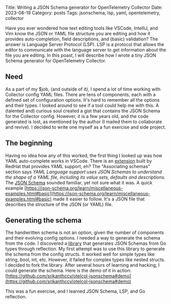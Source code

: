 Title: Writing a JSON Schema generator for OpenTelemetry Collector
Date: 2023-08-19
Category: posts
Tags: jsonschema, lsp, yaml, opentelemetry, collector

Have you ever wondered how text editing tools like VSCode, IntelliJ, and Vim know the JSON or YAML file structure you are editing and how it provides auto-completion, field descriptions, and (basic) validation? The answer is Language Server Protocol (LSP). LSP is a protocol that allows the editor to communicate with the language server to get information about the file you are editing. In this poast, I will describe how I wrote a tiny JSON Schema generator for OpenTelemetry Collector.

## Need

As a part of my $job, (and outside of it), I spend a lot of time working with Collector config YAML files. There are tens of components, each with a defined set of configuration options. It's hard to remember all the options and their types. I looked around to see if a tool could help me with this. A (talented and) curious soul created a gist that contains the JSON Schema for the Collector config. However, it is a few years old, and the code generated is lost, as mentioned by the author (I mailed them to collaborate and revive). I decided to write one myself as a fun exercise and side project.

## The beginning

Having no idea how any of this worked, the first thing I looked up was how YAML auto-complete works in VSCode. There is an [extension](https://marketplace.visualstudio.com/items?itemName=redhat.vscode-yaml) built by RedHat that provides YAML support, eh? The "Associating schemas" section says _YAML Language support uses JSON Schemas to understand the shape of a YAML file, including its value sets, defaults and descriptions._ The [JSON Schema](https://json-schema.org/) sounded familiar, yet not sure what it was. A quick example [https://json-schema.org/learn/miscellaneous-examples.html#basic](https://json-schema.org/learn/miscellaneous-examples.html#basic) made it easier to follow. It's a JSON file that describes the structure of the JSON (or YAML) file.

## Generating the schema

The handwritten schema is not an option, given the number of components and their evolving config options. I needed a way to generate the schema from the code. I discovered a [library](https://github.com/invopop/jsonschema) that generates JSON Schemas from Go types through reflection. My first attempt was to use this library to generate the schema from the config structs. It worked well for simple types like string, bool, int, etc. However, it failed for complex types like nested structs. I decided to fork the library. After several hours of learning and hacking, I could generate the schema. Here is the demo of it in action: [https://github.com/srikanthccv/otelcol-jsonschema#demo](https://github.com/srikanthccv/otelcol-jsonschema#demo)

This was a fun exercise, and I learned JSON Schema, LSP, and Go reflection.